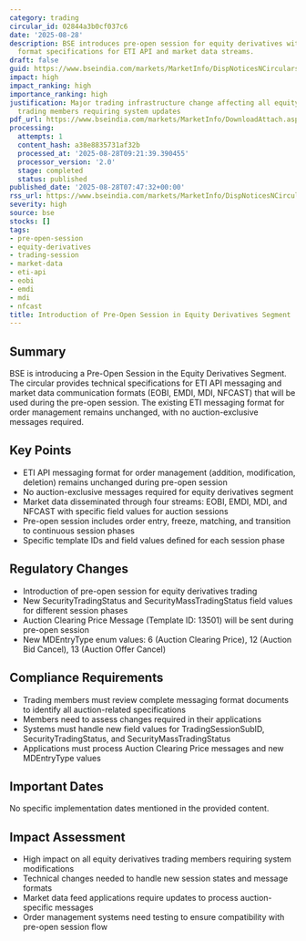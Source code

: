 ```yaml
---
category: trading
circular_id: 02844a3b0cf037c6
date: '2025-08-28'
description: BSE introduces pre-open session for equity derivatives with messaging
  format specifications for ETI API and market data streams.
draft: false
guid: https://www.bseindia.com/markets/MarketInfo/DispNoticesNCirculars.aspx?Noticeid={501AE259-8F06-42B5-8731-AA973E109EFF}&noticeno=20250828-11&dt=08/28/2025&icount=11&totcount=12&flag=0
impact: high
impact_ranking: high
importance_ranking: high
justification: Major trading infrastructure change affecting all equity derivatives
  trading members requiring system updates
pdf_url: https://www.bseindia.com/markets/MarketInfo/DownloadAttach.aspx?id=20250828-11&attachedId=581060ac-86b5-4a19-80db-bdeeb0cc0aa3
processing:
  attempts: 1
  content_hash: a38e8835731af32b
  processed_at: '2025-08-28T09:21:39.390455'
  processor_version: '2.0'
  stage: completed
  status: published
published_date: '2025-08-28T07:47:32+00:00'
rss_url: https://www.bseindia.com/markets/MarketInfo/DispNoticesNCirculars.aspx?Noticeid={501AE259-8F06-42B5-8731-AA973E109EFF}&noticeno=20250828-11&dt=08/28/2025&icount=11&totcount=12&flag=0
severity: high
source: bse
stocks: []
tags:
- pre-open-session
- equity-derivatives
- trading-session
- market-data
- eti-api
- eobi
- emdi
- mdi
- nfcast
title: Introduction of Pre-Open Session in Equity Derivatives Segment
---
```


## Summary

BSE is introducing a Pre-Open Session in the Equity Derivatives Segment. The circular provides technical specifications for ETI API messaging and market data communication formats (EOBI, EMDI, MDI, NFCAST) that will be used during the pre-open session. The existing ETI messaging format for order management remains unchanged, with no auction-exclusive messages required.

## Key Points

- ETI API messaging format for order management (addition, modification, deletion) remains unchanged during pre-open session
- No auction-exclusive messages required for equity derivatives segment
- Market data disseminated through four streams: EOBI, EMDI, MDI, and NFCAST with specific field values for auction sessions
- Pre-open session includes order entry, freeze, matching, and transition to continuous session phases
- Specific template IDs and field values defined for each session phase

## Regulatory Changes

- Introduction of pre-open session for equity derivatives trading
- New SecurityTradingStatus and SecurityMassTradingStatus field values for different session phases
- Auction Clearing Price Message (Template ID: 13501) will be sent during pre-open session
- New MDEntryType enum values: 6 (Auction Clearing Price), 12 (Auction Bid Cancel), 13 (Auction Offer Cancel)

## Compliance Requirements

- Trading members must review complete messaging format documents to identify all auction-related specifications
- Members need to assess changes required in their applications
- Systems must handle new field values for TradingSessionSubID, SecurityTradingStatus, and SecurityMassTradingStatus
- Applications must process Auction Clearing Price messages and new MDEntryType values

## Important Dates

No specific implementation dates mentioned in the provided content.

## Impact Assessment

- High impact on all equity derivatives trading members requiring system modifications
- Technical changes needed to handle new session states and message formats
- Market data feed applications require updates to process auction-specific messages
- Order management systems need testing to ensure compatibility with pre-open session flow